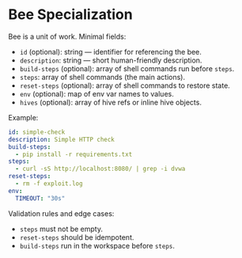# Bee Specialization

Bee is a unit of work. Minimal fields:

- `id` (optional): string — identifier for referencing the bee.
- `description`: string — short human-friendly description.
- `build-steps` (optional): array of shell commands run before `steps`.
- `steps`: array of shell commands (the main actions).
- `reset-steps` (optional): array of shell commands to restore state.
- `env` (optional): map of env var names to values.
- `hives` (optional): array of hive refs or inline hive objects.

Example:

```yaml
id: simple-check
description: Simple HTTP check
build-steps:
  - pip install -r requirements.txt
steps:
  - curl -sS http://localhost:8080/ | grep -i dvwa
reset-steps:
  - rm -f exploit.log
env:
  TIMEOUT: "30s"
```

Validation rules and edge cases:

- `steps` must not be empty.
- `reset-steps` should be idempotent.
- `build-steps` run in the workspace before `steps`.
